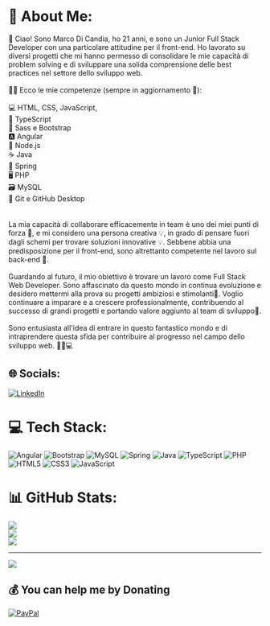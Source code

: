 # 💫 About Me:
👋 Ciao! Sono Marco Di Candia, ho 21 anni, e sono un Junior Full Stack Developer con una particolare attitudine per il front-end. Ho lavorato su diversi progetti che mi hanno permesso di consolidare le mie capacità di problem solving e di sviluppare una solida comprensione delle best practices nel settore dello sviluppo web.<br><br>👨‍💻 Ecco le mie competenze (sempre in aggiornamento 🚀):<br><br>💻 HTML, CSS, JavaScript,<br>📝 TypeScript<br>🎨 Sass e Bootstrap<br>🅰️ Angular<br>🚀 Node.js<br>☕️ Java<br>🌼 Spring<br>🖥️ PHP<br>🗃️ MySQL<br>📝 Git e GitHub Desktop<br><br><br>La mia capacità di collaborare efficacemente in team è uno dei miei punti di forza 🤝, e mi considero una persona creativa 💡, in grado di pensare fuori dagli schemi per trovare soluzioni innovative 💡. Sebbene abbia una predisposizione per il front-end, sono altrettanto competente nel lavoro sul back-end 💼.<br><br>Guardando al futuro, il mio obiettivo è trovare un lavoro come Full Stack Web Developer. Sono affascinato da questo mondo in continua evoluzione e desidero mettermi alla prova su progetti ambiziosi e stimolanti🌟. Voglio continuare a imparare e a crescere professionalmente, contribuendo al successo di grandi progetti e portando valore aggiunto al team di sviluppo💼.<br><br>Sono entusiasta all'idea di entrare in questo fantastico mondo e di intraprendere questa sfida per contribuire al progresso nel campo dello sviluppo web. 🚀✨💻


## 🌐 Socials:
[![LinkedIn](https://img.shields.io/badge/LinkedIn-%230077B5.svg?logo=linkedin&logoColor=white)](https://linkedin.com/in/https://www.linkedin.com/in/salvatore-marco-di-candia-a44227267/) 

# 💻 Tech Stack:
![Angular](https://img.shields.io/badge/angular-%23DD0031.svg?style=flat&logo=angular&logoColor=white) ![Bootstrap](https://img.shields.io/badge/bootstrap-%238511FA.svg?style=flat&logo=bootstrap&logoColor=white) ![MySQL](https://img.shields.io/badge/mysql-%2300000f.svg?style=flat&logo=mysql&logoColor=white) ![Spring](https://img.shields.io/badge/spring-%236DB33F.svg?style=flat&logo=spring&logoColor=white) ![Java](https://img.shields.io/badge/java-%23ED8B00.svg?style=flat&logo=openjdk&logoColor=white) ![TypeScript](https://img.shields.io/badge/typescript-%23007ACC.svg?style=flat&logo=typescript&logoColor=white) ![PHP](https://img.shields.io/badge/php-%23777BB4.svg?style=flat&logo=php&logoColor=white) ![HTML5](https://img.shields.io/badge/html5-%23E34F26.svg?style=flat&logo=html5&logoColor=white) ![CSS3](https://img.shields.io/badge/css3-%231572B6.svg?style=flat&logo=css3&logoColor=white) ![JavaScript](https://img.shields.io/badge/javascript-%23323330.svg?style=flat&logo=javascript&logoColor=%23F7DF1E)
# 📊 GitHub Stats:
![](https://github-readme-stats.vercel.app/api?username=marco-di-candia&theme=dark&hide_border=false&include_all_commits=false&count_private=false)<br/>
![](https://github-readme-streak-stats.herokuapp.com/?user=marco-di-candia&theme=dark&hide_border=false)<br/>
![](https://github-readme-stats.vercel.app/api/top-langs/?username=marco-di-candia&theme=dark&hide_border=false&include_all_commits=false&count_private=false&layout=compact)

---
[![](https://visitcount.itsvg.in/api?id=marco-di-candia&icon=0&color=0)](https://visitcount.itsvg.in)

  ## 💰 You can help me by Donating
  [![PayPal](https://img.shields.io/badge/PayPal-00457C?style=for-the-badge&logo=paypal&logoColor=white)](https://paypal.me/marcodicandia) 

  
<!-- Proudly created with GPRM ( https://gprm.itsvg.in ) -->

